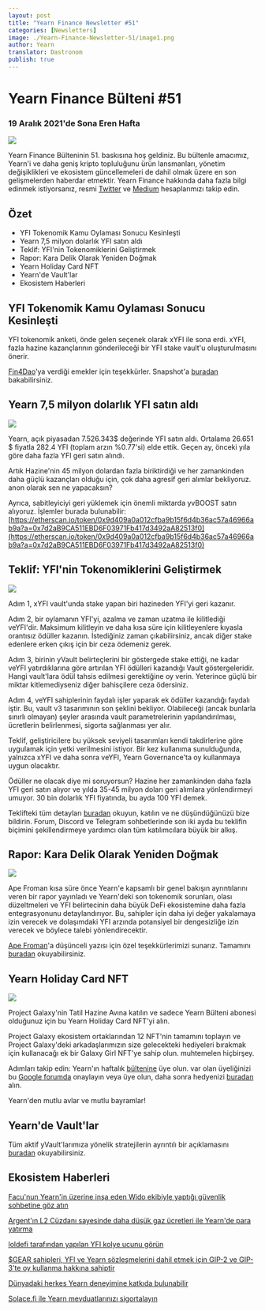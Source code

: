 ```yaml
---
layout: post
title: "Yearn Finance Newsletter #51"
categories: [Newsletters]
image: ./Yearn-Finance-Newsletter-51/image1.png
author: Yearn
translator: Dastronom
publish: true
---
```


# Yearn Finance Bülteni #51

### 19 Aralık 2021'de Sona Eren Hafta

![](image1.png)

Yearn Finance Bülteninin 51. baskısına hoş geldiniz. Bu bültenle amacımız, Yearn'i ve daha geniş kripto topluluğunu ürün lansmanları, yönetim değişiklikleri ve ekosistem güncellemeleri de dahil olmak üzere en son gelişmelerden haberdar etmektir. Yearn Finance hakkında daha fazla bilgi edinmek istiyorsanız, resmi [Twitter](https://twitter.com/iearnfinance) ve [Medium](https://medium.com/iearn) hesaplarımızı takip edin.

## Özet

- YFI Tokenomik Kamu Oylaması Sonucu Kesinleşti
- Yearn 7,5 milyon dolarlık YFI satın aldı
- Teklif: YFI'nin Tokenomiklerini Geliştirmek
- Rapor: Kara Delik Olarak Yeniden Doğmak
- Yearn Holiday Card NFT
- Yearn'de Vault'lar
- Ekosistem Haberleri

## YFI Tokenomik Kamu Oylaması Sonucu Kesinleşti

YFI tokenomik anketi, önde gelen seçenek olarak xYFI ile sona erdi. xYFI, fazla hazine kazançlarının gönderileceği bir YFI stake vault'u oluşturulmasını önerir.

[Fin4Dao](https://twitter.com/Fin4Dao)'ya verdiği emekler için teşekkürler. Snapshot'a [buradan](https://snapshot.org/#/ybaby.eth/proposal/0x783cb3d57dd59b2827f6a42967375f06504cc947ebaa3c0e495c7b29ffd47aea) bakabilirsiniz.

## Yearn 7,5 milyon dolarlık YFI satın aldı

![](image2.png)

Yearn, açık piyasadan 7.526.343$ değerinde YFI satın aldı. Ortalama 26.651 $ fiyatla 282.4 YFI (toplam arzın %0.77'si) elde ettik. Geçen ay, önceki yıla göre daha fazla YFI geri satın alındı.

Artık Hazine'nin 45 milyon dolardan fazla biriktirdiği ve her zamankinden daha güçlü kazançları olduğu için, çok daha agresif geri alımlar bekliyoruz. anon olarak sen ne yapacaksın?

Ayrıca, sabitleyiciyi geri yüklemek için önemli miktarda yvBOOST satın alıyoruz. İşlemler burada bulunabilir: [https://etherscan.io/token/0x9d409a0a012cfba9b15f6d4b36ac57a46966ab9a?a=0x7d2aB9CA511EBD6F03971Fb417d3492aA82513f0](https://etherscan.io/token/0x9d409a0a012cfba9b15f6d4b36ac57a46966ab9a?a=0x7d2aB9CA511EBD6F03971Fb417d3492aA82513f0)

## Teklif: YFI'nin Tokenomiklerini Geliştirmek

![](image3.png)

Adım 1, xYFI vault'unda stake yapan biri hazineden YFI'yi geri kazanır.

Adım 2, bir oylamanın YFI'yi, azalma ve zaman uzatma ile kilitlediği veYFI'dir. Maksimum kilitleyin ve daha kısa süre için kilitleyenlere kıyasla orantısız ödüller kazanın. İstediğiniz zaman çıkabilirsiniz, ancak diğer stake edenlere erken çıkış için bir ceza ödemeniz gerek.

Adım 3, birinin yVault belirteçlerini bir göstergede stake ettiği, ne kadar veYFI yatırdıklarına göre artırılan YFI ödülleri kazandığı Vault göstergeleridir. Hangi vault'lara ödül tahsis edilmesi gerektiğine oy verin. Yeterince güçlü bir miktar kitlemediyseniz diğer bahisçilere ceza ödersiniz.

Adım 4, veYFI sahiplerinin faydalı işler yaparak ek ödüller kazandığı faydalı iştir. Bu, vault v3 tasarımının son şeklini bekliyor. Olabileceği (ancak bunlarla sınırlı olmayan) şeyler arasında vault parametrelerinin yapılandırılması, ücretlerin belirlenmesi, sigorta sağlanması yer alır.

Teklif, geliştiricilere bu yüksek seviyeli tasarımları kendi takdirlerine göre uygulamak için yetki verilmesini istiyor. Bir kez kullanıma sunulduğunda, yalnızca xYFI ve daha sonra veYFI, Yearn Governance'ta oy kullanmaya uygun olacaktır.

Ödüller ne olacak diye mi soruyorsun? Hazine her zamankinden daha fazla YFI geri satın alıyor ve yılda 35-45 milyon doları geri alımlara yönlendirmeyi umuyor. 30 bin dolarlık YFI fiyatında, bu ayda 100 YFI demek.

Teklifteki tüm detayları [buradan](https://gov.yearn.finance/t/proposal-evolving-yfi-tokenomics/11994) okuyun, katılın ve ne düşündüğünüzü bize bildirin. Forum, Discord ve Telegram sohbetlerinde son iki ayda bu teklifin biçimini şekillendirmeye yardımcı olan tüm katılımcılara büyük bir alkış.

## Rapor: Kara Delik Olarak Yeniden Doğmak

![](image4.png)

Ape Froman kısa süre önce Yearn'e kapsamlı bir genel bakışın ayrıntılarını veren bir rapor yayınladı ve Yearn'deki son tokenomik sorunları, olası düzeltmeleri ve YFI belirtecinin daha büyük DeFi ekosistemine daha fazla entegrasyonunu detaylandırıyor. Bu, sahipler için daha iyi değer yakalamaya izin verecek ve dolaşımdaki YFI arzında potansiyel bir dengesizliğe izin verecek ve böylece talebi yönlendirecektir.

[Ape Froman](https://medium.com/@portiadog)'a düşünceli yazısı için özel teşekkürlerimizi sunarız. Tamamını [buradan](https://medium.com/@portiadog/yfi-reborn-as-a-black-hole-db249b90ed5a) okuyabilirsiniz.

## Yearn Holiday Card NFT

![](image5.png)

Project Galaxy'nin Tatil Hazine Avına katılın ve sadece Yearn Bülteni abonesi olduğunuz için bu Yearn Holiday Card NFT'yi alın.

Project Galaxy ekosistem ortaklarından 12 NFT'nin tamamını toplayın ve Project Galaxy'deki arkadaşlarımızın size gelecekteki hediyeleri bırakmak için kullanacağı ek bir Galaxy Girl NFT'ye sahip olun. muhtemelen hiçbirşey.

Adımları takip edin: Yearn'ın haftalık [bültenine](https://yearn.substack.com/) üye olun. var olan üyeliğinizi bu [Google forumda](https://forms.gle/gsVpRsjdSXxyaXha9) onaylayın veya üye olun, daha sonra hedyenizi [buradan](https://galaxy.eco/yearn/campaign/GCTj8UUaoD) alın.

Yearn'den mutlu avlar ve mutlu bayramlar!

## Yearn'de Vault'lar

Tüm aktif yVault'larımıza yönelik stratejilerin ayrıntılı bir açıklamasını [buradan](https://medium.com/yearn-state-of-the-vaults/the-vaults-at-yearn-9237905ffed3) okuyabilirsiniz.

## Ekosistem Haberleri

[Facu'nun Yearn'in üzerine inşa eden Wido ekibiyle yaptığı güvenlik sohbetine göz atın](https://www.joinwido.com/blog/chat-with-facu-about-wido-together-and-its-security-model)

[Argent'ın L2 Cüzdanı sayesinde daha düşük gaz ücretleri ile Yearn'de para yatırma](https://twitter.com/argentHQ/status/1471503921851944983)

[loldefi tarafından yapılan YFI kolye ucunu görün](https://twitter.com/loldefi/status/1470449196939493383)

[$GEAR sahipleri, YFI ve Yearn sözleşmelerini dahil etmek için GIP-2 ve GIP-3'te oy kullanma hakkına sahiptir](https://twitter.com/GearboxProtocol/status/1472299963149426696?s=20)

[Dünyadaki herkes Yearn deneyimine katkıda bulunabilir](https://twitter.com/bantg/status/1472038972092207107?s=20)

[Solace.fi ile Yearn mevduatlarınızı sigortalayın](https://twitter.com/SolaceFi/status/1471594979638321153?s=20)
